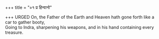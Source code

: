 +++
title = "०१ प्र हिन्वानो"

+++
URGED On, the Father of the Earth and Heaven hath gone forth like a car to gather booty,  
     Going to Indra, sharpening his weapons, and in his hand containing every treasure.